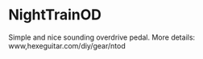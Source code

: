 # NightTrainOD
Simple and nice sounding overdrive pedal.
More details: www,hexeguitar.com/diy/gear/ntod
